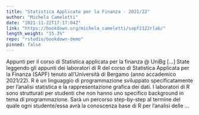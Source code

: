 ```yaml
---
title: "Statistica Applicata per la Finanza - 2021/22"
author: "Michela Cameletti"
date: "2021-11-22T17:17:04Z"
link: "https://bookdown.org/michela_cameletti/sapf2122rlab/"
length_weight: "15.3%"
repo: "rstudio/bookdown-demo"
pinned: false
---
```


Appunti per il corso di Statistica applicata per la finanza @ UniBg [...] State leggendo gli appunti dei laboratori di R del corso di Statistica Applicata per la Finanza (SAPF) tenuto all’Università di Bergamo (anno accademico 2021/22). R è un linguaggio di programmazione sviluppato specificatamente per l’analisi statistica e la rappresentazione grafica dei dati. I laboratori di R sono strutturati per studenti che non hanno uno specifico background in tema di programmazione. Sarà un percorso step-by-step al termine del quale ogni studente/essa avrà la conoscenza base di R per l’analisi delle ...
